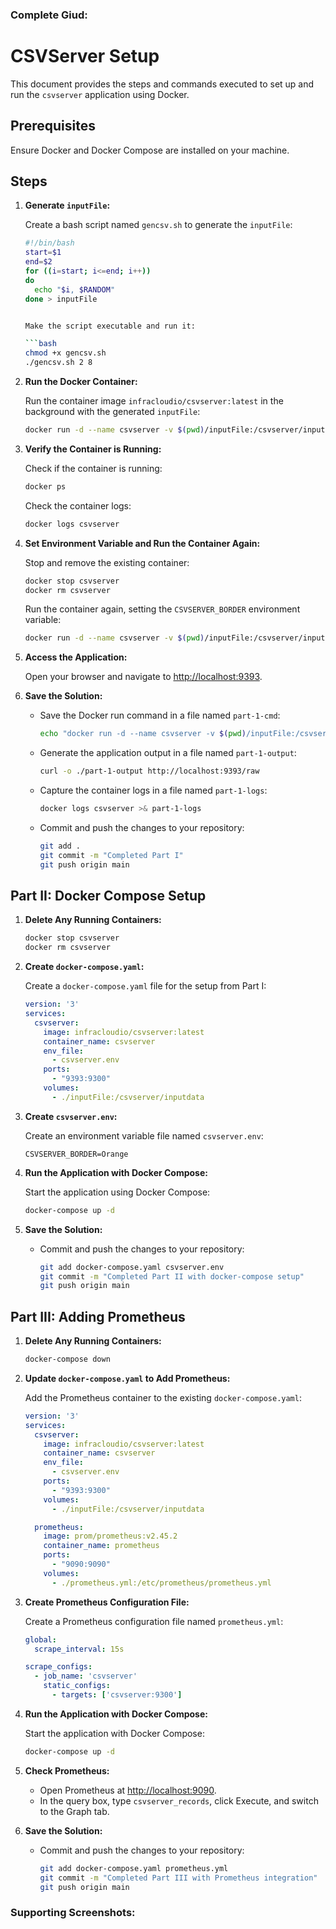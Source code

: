 ### Complete Giud:

# CSVServer Setup

This document provides the steps and commands executed to set up and run the `csvserver` application using Docker.

## Prerequisites

Ensure Docker and Docker Compose are installed on your machine.

## Steps

1. **Generate `inputFile`:**

   Create a bash script named `gencsv.sh` to generate the `inputFile`:

   ```bash
   #!/bin/bash
   start=$1
   end=$2
   for ((i=start; i<=end; i++))
   do
     echo "$i, $RANDOM"
   done > inputFile


   Make the script executable and run it:

   ```bash
   chmod +x gencsv.sh
   ./gencsv.sh 2 8
   ```

2. **Run the Docker Container:**

   Run the container image `infracloudio/csvserver:latest` in the background with the generated `inputFile`:

   ```bash
   docker run -d --name csvserver -v $(pwd)/inputFile:/csvserver/inputdata infracloudio/csvserver:latest
   ```

3. **Verify the Container is Running:**

   Check if the container is running:

   ```bash
   docker ps
   ```

   Check the container logs:

   ```bash
   docker logs csvserver
   ```

4. **Set Environment Variable and Run the Container Again:**

   Stop and remove the existing container:

   ```bash
   docker stop csvserver
   docker rm csvserver
   ```

   Run the container again, setting the `CSVSERVER_BORDER` environment variable:

   ```bash
   docker run -d --name csvserver -v $(pwd)/inputFile:/csvserver/inputdata -e CSVSERVER_BORDER=Orange -p 9393:9300 infracloudio/csvserver:latest
   ```

5. **Access the Application:**

   Open your browser and navigate to [http://localhost:9393](http://localhost:9393).

6. **Save the Solution:**

   - Save the Docker run command in a file named `part-1-cmd`:

     ```bash
     echo "docker run -d --name csvserver -v $(pwd)/inputFile:/csvserver/inputdata -e CSVSERVER_BORDER=Orange -p 9393:9300 infracloudio/csvserver:latest" > part-1-cmd
     ```

   - Generate the application output in a file named `part-1-output`:

     ```bash
     curl -o ./part-1-output http://localhost:9393/raw
     ```

   - Capture the container logs in a file named `part-1-logs`:

     ```bash
     docker logs csvserver >& part-1-logs
     ```

   - Commit and push the changes to your repository:

     ```bash
     git add .
     git commit -m "Completed Part I"
     git push origin main
     ```

## Part II: Docker Compose Setup

1. **Delete Any Running Containers:**

   ```bash
   docker stop csvserver
   docker rm csvserver
   ```

2. **Create `docker-compose.yaml`:**

   Create a `docker-compose.yaml` file for the setup from Part I:

   ```yaml
   version: '3'
   services:
     csvserver:
       image: infracloudio/csvserver:latest
       container_name: csvserver
       env_file:
         - csvserver.env
       ports:
         - "9393:9300"
       volumes:
         - ./inputFile:/csvserver/inputdata
   ```

3. **Create `csvserver.env`:**

   Create an environment variable file named `csvserver.env`:

   ```env
   CSVSERVER_BORDER=Orange
   ```

4. **Run the Application with Docker Compose:**

   Start the application using Docker Compose:

   ```bash
   docker-compose up -d
   ```

5. **Save the Solution:**

   - Commit and push the changes to your repository:

     ```bash
     git add docker-compose.yaml csvserver.env
     git commit -m "Completed Part II with docker-compose setup"
     git push origin main
     ```

## Part III: Adding Prometheus

1. **Delete Any Running Containers:**

   ```bash
   docker-compose down
   ```

2. **Update `docker-compose.yaml` to Add Prometheus:**

   Add the Prometheus container to the existing `docker-compose.yaml`:

   ```yaml
   version: '3'
   services:
     csvserver:
       image: infracloudio/csvserver:latest
       container_name: csvserver
       env_file:
         - csvserver.env
       ports:
         - "9393:9300"
       volumes:
         - ./inputFile:/csvserver/inputdata

     prometheus:
       image: prom/prometheus:v2.45.2
       container_name: prometheus
       ports:
         - "9090:9090"
       volumes:
         - ./prometheus.yml:/etc/prometheus/prometheus.yml
   ```

3. **Create Prometheus Configuration File:**

   Create a Prometheus configuration file named `prometheus.yml`:

   ```yaml
   global:
     scrape_interval: 15s

   scrape_configs:
     - job_name: 'csvserver'
       static_configs:
         - targets: ['csvserver:9300']
   ```

4. **Run the Application with Docker Compose:**

   Start the application with Docker Compose:

   ```bash
   docker-compose up -d
   ```

5. **Check Prometheus:**

   - Open Prometheus at [http://localhost:9090](http://localhost:9090).
   - In the query box, type `csvserver_records`, click Execute, and switch to the Graph tab.

6. **Save the Solution:**

   - Commit and push the changes to your repository:

     ```bash
     git add docker-compose.yaml prometheus.yml
     git commit -m "Completed Part III with Prometheus integration"
     git push origin main
     ```

### Supporting Screenshots:
